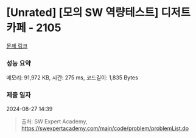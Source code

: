 # [Unrated] [모의 SW 역량테스트] 디저트 카페 - 2105 

[문제 링크](https://swexpertacademy.com/main/code/problem/problemDetail.do?contestProbId=AV5VwAr6APYDFAWu) 

### 성능 요약

메모리: 91,972 KB, 시간: 275 ms, 코드길이: 1,835 Bytes

### 제출 일자

2024-08-27 14:39



> 출처: SW Expert Academy, https://swexpertacademy.com/main/code/problem/problemList.do